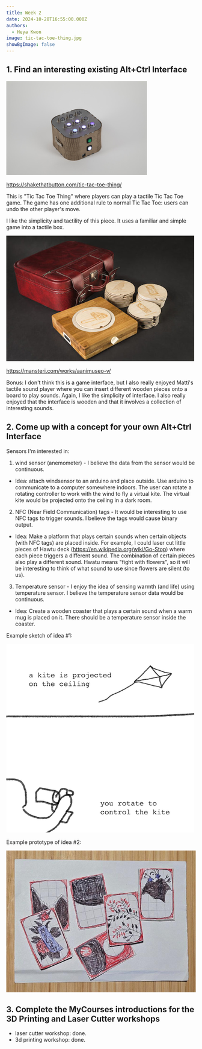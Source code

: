 ```yaml
---
title: Week 2
date: 2024-10-28T16:55:00.000Z
authors:
  - Heya Kwon
image: tic-tac-toe-thing.jpg
showBgImage: false
---
```

## 1. Find an interesting existing Alt+Ctrl Interface

![Tic Tac Toe Thing](tic-tac-toe-thing.jpg "Tic Tac Toe Thing")

https://shakethatbutton.com/tic-tac-toe-thing/

This is "Tic Tac Toe Thing" where players can play a tactile Tic Tac Toe game. The game has one additional rule to normal Tic Tac Toe: users can undo the other player's move. 

I like the simplicity and tactility of this piece. It uses a familiar and simple game into a tactile box.

![Sound Museum](featured.jpg)

https://mansteri.com/works/aanimuseo-v/

Bonus: I don't think this is a game interface, but I also really enjoyed Matti's tactile sound player where you can insert different wooden pieces onto a board to play sounds. Again, I like the simplicity of interface. I also really enjoyed that the interface is wooden and that it involves a collection of interesting sounds.

## 2. Come up with a concept for your own Alt+Ctrl Interface

Sensors I'm interested in:

1. wind sensor (anemometer) - I believe the data from the sensor would be continuous.

* Idea: attach windsensor to an arduino and place outside. Use arduino to communicate to a computer somewhere indoors. The user can rotate a rotating controller to work with the wind to fly a virtual kite. The virtual kite would be projected onto the ceiling in a dark room.

2. NFC (Near Field Communication) tags - It would be interesting to use NFC tags to trigger sounds. I believe the tags would cause binary output. 

* Idea: Make a platform that plays certain sounds when certain objects (with NFC tags) are placed inside. For example, I could laser cut little pieces of Hawtu deck (https://en.wikipedia.org/wiki/Go-Stop) where each piece triggers a different sound. The combination of certain pieces also play a different sound. Hwatu means "fight with flowers", so it will be interesting to think of what sound to use since flowers are silent (to us).

3. Temperature sensor - I enjoy the idea of sensing warmth (and life) using temperature sensor. I believe the temperature sensor data would be continuous.

* Idea: Create a wooden coaster that plays a certain sound when a warm mug is placed on it. There should be a temperature sensor inside the coaster.

Example sketch of idea #1:

![](kite-sketch.png)

Example prototype of idea #2:

![Hwatu prototype](signal-2024-11-04-083839.jpeg)

## 3. Complete the MyCourses introductions for the 3D Printing and Laser Cutter workshops

* laser cutter workshop: done.
* 3d printing workshop: done.
